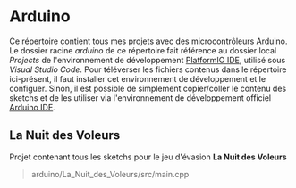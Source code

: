 # Arduino
Ce répertoire contient tous mes projets avec des microcontrôleurs Arduino. Le dossier racine *arduino* de ce répertoire fait référence au dossier local *Projects* de l'environnement de développement [PlatformIO IDE](https://platformio.org/platformio-ide), utilisé sous *Visual Studio Code*. Pour téléverser les fichiers contenus dans le répertoire ici-présent, il faut installer cet environnement de développement et le configuer. Sinon, il est possible de simplement copier/coller le contenu des sketchs et de les utiliser via l'environnement de développement officiel [Arduino IDE](https://www.arduino.cc/en/main/software).

## La Nuit des Voleurs

Projet contenant tous les sketchs pour le jeu d'évasion **La Nuit des Voleurs**

> arduino/La_Nuit_des_Voleurs/src/main.cpp

